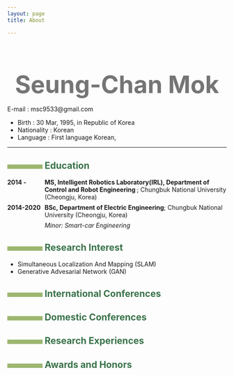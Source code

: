 ```yaml
---
layout: page 
title: About

---
```


<style type="text/css">
  /*
   *  * Copyright 2013 Christophe-Marie Duquesne <chmd@chmd.fr>
   *   *
   *    * CSS for making a resume with pandoc. Inspired by moderncv.
   *     *
   *      * This CSS document is delivered to you under the CC BY-SA 3.0 License.
   *       * https://creativecommons.org/licenses/by-sa/3.0/deed.en_US
   *        */
  
  
  /* Title of the resume */
  h1 {
      font-size: 55px;
      color: #757575;
      text-align:center;
      margin-bottom:15px;
  }
  
  /* Titles of categories */
  h2 {
      color: #397249;
  }
  /* There is a bar just before each category */
  h2:before {
      content: "";
      display: inline-block;
      margin-right:1%;
      width: 16%;
      height: 10px;
      background-color: #9CB770;
  }
  
  /* Definitions */
  dt {
      float: left;
      clear: left;
      width: 17%;
      font-weight: bold;
  }
  dd {
      margin-left: 17%;
  }
  p {
      margin-top:0;
      margin-bottom:7px;
  }
  
  /* Blockquotes */
  blockquote {
      text-align: center
  }
  
  /* Links */
  a {
      text-decoration: none;
  }
  
  /* Horizontal separators */
  hr {
      color: #A6A6A6;
  }
  
  table {
      width: 100%;
      border-top: solid;
      border-bottom: solid;
      border-color:#999999;
  }
  </style>


<h1 id="Seung-Chan Mok">Seung-Chan Mok</h1>

E-mail : msc9533@gmail.com

- Birth : 30 Mar, 1995, in Republic of Korea
- Nationality : Korean
- Language : First language Korean, 

---

## Education

<dl>
<dt>
2014 - 
</dt>
<dd><p><strong>
MS, Intelligent Robotics Laboratory(IRL), Department of Control and Robot Engineering
</strong>; 
Chungbuk National University (Cheongju, Korea)
</p>
<!-- <p><em>Thesis title: Deep Learning Approaches to the Self-Awesomeness Estimation Problem</em></p> -->
</dd>


<dt>2014-2020</dt>
<dd><p><strong> BSc, Department of Electric Engineering</strong>; 
Chungbuk National University (Cheongju, Korea)</p>
<p><em>Minor: Smart-car Engineering</em></p>
</dd>
</dl>


## Research Interest

- Simultaneous Localization And Mapping (SLAM)
- Generative Advesarial Network (GAN)

## International Conferences


## Domestic Conferences


## Research Experiences


## Awards and Honors
